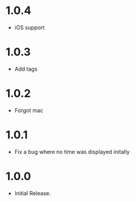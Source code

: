 # 1.0.4
- iOS support

# 1.0.3
- Add tags

# 1.0.2
- Forgot mac

# 1.0.1
- Fix a bug where no time was displayed initally

# 1.0.0
- Initial Release.
